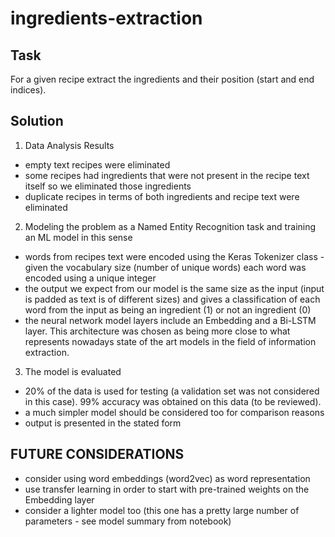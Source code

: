# ingredients-extraction

## Task

For a given recipe extract the ingredients and their position (start and end indices).

## Solution

1. Data Analysis Results
- empty text recipes were eliminated
- some recipes had ingredients that were not present in the recipe text itself so we eliminated those ingredients
- duplicate recipes in terms of both ingredients and recipe text were eliminated

2. Modeling the problem as a Named Entity Recognition task and training an ML model in this sense
- words from recipes text were encoded using the Keras Tokenizer class - given the vocabulary size (number of unique words) each word was encoded using a unique integer
- the output we expect from our model is the same size as the input (input is padded as text is of different sizes) and gives a classification of each word from the input as being an ingredient (1) or not an ingredient (0)
- the neural network model layers include an Embedding and a Bi-LSTM layer. This architecture was chosen as being more close to what represents nowadays state of the art models in the field of information extraction.

3. The model is evaluated 
- 20% of the data is used for testing (a validation set was not considered in this case). 99% accuracy was obtained on this data (to be reviewed).
- a much simpler model should be considered too for comparison reasons
- output is presented in the stated form

## FUTURE CONSIDERATIONS
- consider using word embeddings (word2vec) as word representation
- use transfer learning in order to start with pre-trained weights on the Embedding layer
- consider a lighter model too (this one has a pretty large number of parameters - see model summary from notebook)
